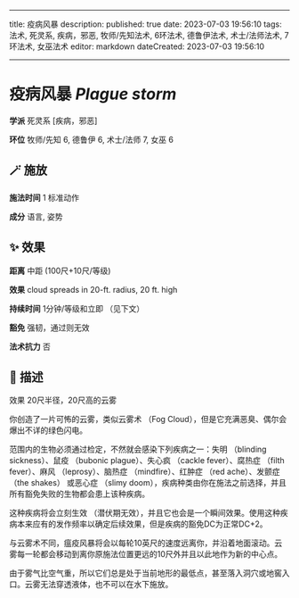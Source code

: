 
---
title: 疫病风暴
description: 
published: true
date: 2023-07-03 19:56:10
tags: 法术, 死灵系, 疾病，邪恶, 牧师/先知法术, 6环法术, 德鲁伊法术, 术士/法师法术, 7环法术, 女巫法术
editor: markdown
dateCreated: 2023-07-03 19:56:10

---

# **疫病风暴** *Plague storm*

**学派** 死灵系 \[疾病，邪恶\] 

**环位** 牧师/先知 6, 德鲁伊 6, 术士/法师 7, 女巫 6

## 🪄 施放

**施法时间** 1 标准动作

**成分** 语言, 姿势

## ✨ 效果  

**距离** 中距 (100尺+10尺/等级) 

**效果** cloud spreads in 20-ft. radius, 20 ft. high 

**持续时间** 1分钟/等级和立即 （见下文） 

**豁免** 强韧，通过则无效

**法术抗力** 否

## 📖 描述

效果          20尺半径，20尺高的云雾

你创造了一片可怖的云雾，类似云雾术 （Fog Cloud），但是它充满恶臭、偶尔会爆出不详的绿色闪电。

范围内的生物必须通过检定，不然就会感染下列疾病之一：失明 （blinding sickness）、鼠疫 （bubonic plague）、失心疯 （cackle fever）、腐热症 （filth fever）、麻风 （leprosy）、脑热症 （mindfire）、红肿症 （red ache）、发颤症 （the shakes） 或恶心症 （slimy doom），疾病种类由你在施法之前选择，并且所有豁免失败的生物都会患上该种疾病。

这种疾病将会立刻生效 （潜伏期无效），并且它也会是一个瞬间效果。使用这种疾病本来应有的发作频率以确定后续效果，但是疾病的豁免DC为正常DC+2。

与云雾术不同，瘟疫风暴将会以每轮10英尺的速度远离你，并沿着地面滚动。云雾每一轮都会移动到离你原施法位置更远的10尺外并且以此地作为新的中心点。

由于雾气比空气重，所以它们总是处于当前地形的最低点，甚至落入洞穴或地窖入口。云雾无法穿透液体，也不可以在水下施放。
    